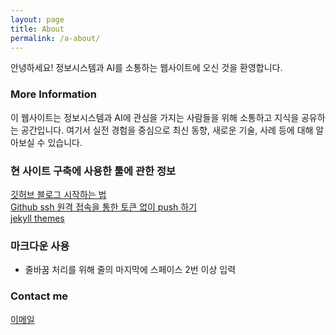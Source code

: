 ```yaml
---
layout: page
title: About
permalink: /a-about/
---
```


안녕하세요! 정보시스템과 AI를 소통하는 웹사이트에 오신 것을 환영합니다.

### More Information

이 웹사이트는 정보시스템과 AI에 관심을 가지는 사람들을 위해 소통하고 지식을 공유하는 공간입니다. 여기서 실전 경험을 중심으로 최신 동향, 새로운 기술, 사례 등에 대해 알아보실 수 있습니다.

### 현 사이트 구축에 사용한 툴에 관한 정보 
[깃허브 블로그 시작하는 법](https://ahnslab.com/21-how-to-start-github-blog/)  
[Github ssh 원격 접속을 통한 토큰 없이 push 하기](https://juno-juno.tistory.com/48)  
[jekyll themes](https://jekyllthemes.io/)  

### 마크다운 사용   
- 줄바꿈 처리를 위해 줄의 마지막에 스페이스 2번 이상 입력 

### Contact me
[이메일](mailto:metacog@kakao.com)